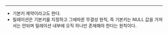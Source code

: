 
---

- 기본키 제약이라고도 한다.
- 릴레이션은 기본키를 지정하고 그에따른 무결성 원칙, 즉 기본키는 NULL 값을 가져서는 안되며 릴레이션 내부에 오직 하나만 존재해야 한다는 원칙이다.